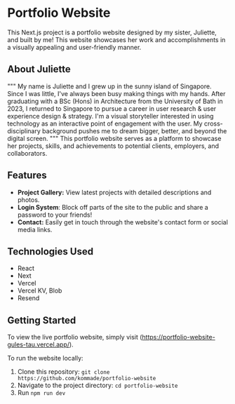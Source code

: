 # Portfolio Website

This Next.js project is a portfolio website designed by my sister, Juliette, and built by me! This website showcases her work and accomplishments in a visually appealing and user-friendly manner.

## About Juliette

"""
My name is Juliette and I grew up in the sunny island of Singapore. Since I was little, I've always been busy making things with my hands. After graduating with a BSc (Hons) in Architecture from the University of Bath in 2023, I returned to Singapore to pursue a career in user research & user experience design & strategy. I'm a visual storyteller interested in using technology as an interactive point of engagement with the user. My cross-disciplinary background pushes me to dream bigger, better, and beyond the digital screen. 
"""
This portfolio website serves as a platform to showcase her projects, skills, and achievements to potential clients, employers, and collaborators.

## Features

- **Project Gallery:** View latest projects with detailed descriptions and photos.
- **Login System**: Block off parts of the site to the public and share a password to your friends!
- **Contact:** Easily get in touch through the website's contact form or social media links.

## Technologies Used

- React
- Next
- Vercel
- Vercel KV, Blob
- Resend

## Getting Started

To view the live portfolio website, simply visit (https://portfolio-website-gules-tau.vercel.app/).

To run the website locally:

1. Clone this repository: `git clone https://github.com/kommade/portfolio-website`
2. Navigate to the project directory: `cd portfolio-website`
3. Run `npm run dev`

